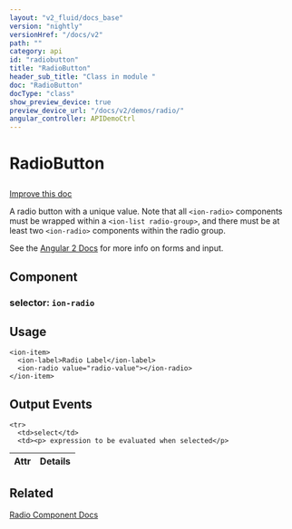 ```yaml
---
layout: "v2_fluid/docs_base"
version: "nightly"
versionHref: "/docs/v2"
path: ""
category: api
id: "radiobutton"
title: "RadioButton"
header_sub_title: "Class in module "
doc: "RadioButton"
docType: "class"
show_preview_device: true
preview_device_url: "/docs/v2/demos/radio/"
angular_controller: APIDemoCtrl 
---
```










<h1 class="api-title">
<a class="anchor" name="radio-button" href="#radio-button"></a>

RadioButton






</h1>

<a class="improve-v2-docs" href="http://github.com/driftyco/ionic/edit/2.0//home/ubuntu/ionic/ionic/components/radio/radio-button.ts#L6">
Improve this doc
</a>






<p>A radio button with a unique value. Note that all <code>&lt;ion-radio&gt;</code>
components must be wrapped within a <code>&lt;ion-list radio-group&gt;</code>,
and there must be at least two <code>&lt;ion-radio&gt;</code> components within
the radio group.</p>
<p>See the <a href="https://angular.io/docs/ts/latest/guide/forms.html">Angular 2 Docs</a> for
more info on forms and input.</p>


<h2><a class="anchor" name="Component" href="#Component"></a>Component</h2>
<h3>selector: <code>ion-radio</code></h3>
<!-- @usage tag -->

<h2><a class="anchor" name="usage" href="#usage"></a>Usage</h2>

<pre><code class="lang-html">&lt;ion-item&gt;
  &lt;ion-label&gt;Radio Label&lt;/ion-label&gt;
  &lt;ion-radio value=&quot;radio-value&quot;&gt;&lt;/ion-radio&gt;
&lt;/ion-item&gt;
</code></pre>




<!-- @property tags -->



<!-- instance methods on the class -->
<!-- output events on the class -->
<h2><a class="anchor" name="output-events" href="#output-events"></a>Output Events</h2>
<table class="table param-table" style="margin:0;">
  <thead>
    <tr>
      <th>Attr</th>
      <th>Details</th>
    </tr>
  </thead>
  <tbody>
    
    <tr>
      <td>select</td>
      <td><p> expression to be evaluated when selected</p>
</td>
    </tr>
    
  </tbody>
</table><!-- related link -->

<h2><a class="anchor" name="related" href="#related"></a>Related</h2>

<a href='/docs/v2/components#radio'>Radio Component Docs</a><!-- end content block -->


<!-- end body block -->

